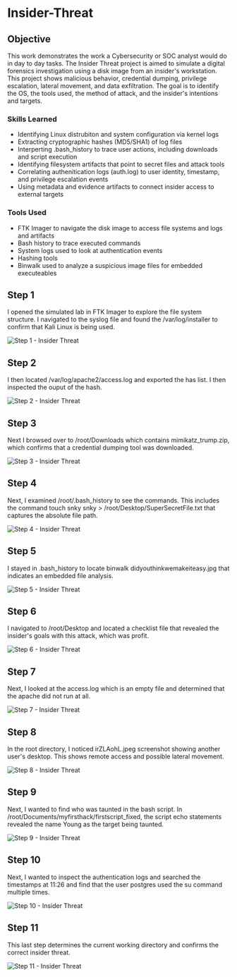 # Insider-Threat

## Objective
This work demonstrates the work a Cybersecurity or SOC analyst would do in day to day tasks. The Insider Threat project is aimed to simulate a digital forensics investigation using a disk image from an insider's workstation. This project shows malicious behavior, credential dumping, privilege escalation, lateral movement, and data exfiltration. The goal is to identify the OS, the tools used, the method of attack, and the insider's intentions and targets. 

### Skills Learned

- Identifying Linux distrubiton and system configuration via kernel logs
- Extracting cryptographic hashes (MD5/SHA1) of log files
- Interperting .bash_history to trace user actions, including downloads and script execution
- Identifying filesystem artifacts that point to secret files and attack tools
- Correlating authenitication logs (auth.log) to user identity, timestamp, and privilege escalation events
- Using metadata and evidence artifacts to connect insider access to external targets

### Tools Used

- FTK Imager to navigate the disk image to access file systems and logs and artifacts
- Bash history to trace executed commands
- System logs used to look at authentication events
- Hashing tools
- Binwalk used to analyze a suspicious image files for embedded executeables

## Step 1
I opened the simulated lab in FTK Imager to explore the file system structure. I navigated to the syslog file and found the /var/log/installer to confirm that Kali Linux is being used.

![Step 1 - Insider Threat](https://github.com/user-attachments/assets/84624e9b-c4d9-4528-a583-a1534a763aca)
## Step 2
I then located /var/log/apache2/access.log and exported the has list. I then inspected the ouput of the hash.

![Step 2 - Insider Threat](https://github.com/user-attachments/assets/4e5bcc9b-25f4-4e02-8476-577f32418e94)
## Step 3
Next I browsed over to /root/Downloads which contains mimikatz_trump.zip, which confirms that a credential dumping tool was downloaded.

![Step 3 - Insider Threat](https://github.com/user-attachments/assets/460032d8-ccbe-479b-8fb3-2bc229f9140a)
## Step 4
Next, I examined /root/.bash_history to see the commands. This includes the command touch snky snky > /root/Desktop/SuperSecretFile.txt that captures the absolute file path.

![Step 4 - Insider Threat](https://github.com/user-attachments/assets/5d8c97f8-f06a-4be0-8059-7892ab814d75)
## Step 5
I stayed in .bash_history to locate binwalk didyouthinkwemakeiteasy.jpg that indicates an embedded file analysis.

![Step 5 - Insider Threat](https://github.com/user-attachments/assets/09ebccad-3127-4437-80cd-eb0783afa610)
## Step 6
I navigated to /root/Desktop and located a checklist file that revealed the insider's goals with this attack, which was profit. 

![Step 6 - Insider Threat](https://github.com/user-attachments/assets/13973ded-9d5b-4007-98ae-cc4f5be1c2c6)
## Step 7
Next, I looked at the access.log which is an empty file and determined that the apache did not run at all.

![Step 7 - Insider Threat](https://github.com/user-attachments/assets/51443229-7e14-4a58-bcc3-ca646cee88fd)
## Step 8
In the root directory, I noticed irZLAohL.jpeg screenshot showing another user's desktop. This shows remote access and possible lateral movement.

![Step 8 - Insider Threat](https://github.com/user-attachments/assets/6a506ce3-3618-400c-8059-4253fffffee9)
## Step 9
Next, I wanted to find who was taunted in the bash script. In /root/Documents/myfirsthack/firstscript_fixed, the script echo statements revealed the name Young as the target being taunted.

![Step 9 - Insider Threat](https://github.com/user-attachments/assets/909a42f6-ea47-4cb4-9e7e-e5e04176ab46)
## Step 10
Next, I wanted to inspect the authentication logs and searched the timestamps at 11:26 and find that the user postgres used the su command multiple times.

![Step 10 - Insider Threat](https://github.com/user-attachments/assets/ed18c4f9-077a-4984-9df1-a191b7d7f954)
## Step 11
This last step determines the current working directory and confirms the correct insider threat.

![Step 11 - Insider Threat](https://github.com/user-attachments/assets/36891781-b775-4bf9-81b0-ff6f22440a90)

